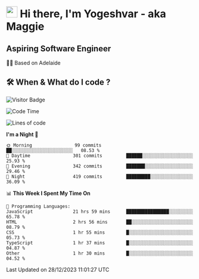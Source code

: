 <h1><img src="https://emojis.slackmojis.com/emojis/images/1531849430/4246/blob-sunglasses.gif?1531849430" width="30"/> Hi there, I'm Yogeshvar - aka Maggie</h1>

## Aspiring Software Engineer
🏂🏻  Based on Adelaide 

## 🛠 When & What do I code ?  

![Visitor Badge](https://visitor-badge.feriirawann.repl.co?username=yogeshvar&repo=yogeshvar&label=Visitors&style=plastic&color=%23457BFF&contentType=svg)

<!--START_SECTION:waka-->
![Code Time](http://img.shields.io/badge/Code%20Time-2%2C475%20hrs%2016%20mins-blue)

![Lines of code](https://img.shields.io/badge/From%20Hello%20World%20I%27ve%20Written-4.0%20million%20lines%20of%20code-blue)

**I'm a Night 🦉** 

```text
🌞 Morning                99 commits          ██░░░░░░░░░░░░░░░░░░░░░░░   08.53 % 
🌆 Daytime                301 commits         ██████░░░░░░░░░░░░░░░░░░░   25.93 % 
🌃 Evening                342 commits         ███████░░░░░░░░░░░░░░░░░░   29.46 % 
🌙 Night                  419 commits         █████████░░░░░░░░░░░░░░░░   36.09 % 
```


📊 **This Week I Spent My Time On** 

```text
💬 Programming Languages: 
JavaScript               21 hrs 59 mins      ████████████████░░░░░░░░░   65.78 % 
HTML                     2 hrs 56 mins       ██░░░░░░░░░░░░░░░░░░░░░░░   08.79 % 
CSS                      1 hr 55 mins        █░░░░░░░░░░░░░░░░░░░░░░░░   05.73 % 
TypeScript               1 hr 37 mins        █░░░░░░░░░░░░░░░░░░░░░░░░   04.87 % 
Other                    1 hr 30 mins        █░░░░░░░░░░░░░░░░░░░░░░░░   04.52 % 
```


 Last Updated on 28/12/2023 11:01:27 UTC
<!--END_SECTION:waka-->
